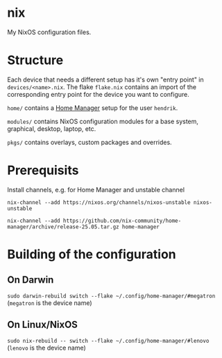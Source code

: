 # nix

My NixOS configuration files.

# Structure

Each device that needs a different setup has it's own "entry point" in `devices/<name>.nix`.
The flake `flake.nix` contains an import of the corresponding entry point for the device you
want to configure.

`home/` contains a [Home Manager](https://nix-community.github.io/home-manager/) setup for the user `hendrik`.

`modules/` contains NixOS configuration modules for a base system, graphical, desktop, laptop, etc.

`pkgs/` contains overlays, custom packages and overrides.

# Prerequisits

Install channels, e.g. for Home Manager and unstable channel

`nix-channel --add https://nixos.org/channels/nixos-unstable nixos-unstable`

`nix-channel --add https://github.com/nix-community/home-manager/archive/release-25.05.tar.gz home-manager`

# Building of the configuration

## On Darwin

`sudo darwin-rebuild switch --flake ~/.config/home-manager/#megatron` (`megatron` is the device name)

## On Linux/NixOS

`sudo nix-rebuild -- switch --flake ~/.config/home-manager/#lenovo` (`lenovo` is the device name)